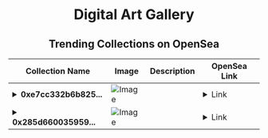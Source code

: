 <div align="center">

# Digital Art Gallery

## Trending Collections on OpenSea

| Collection Name                       | Image                                                                                     | Description                       | OpenSea Link                                                                                          |
|---------------------------------------|-------------------------------------------------------------------------------------------|-----------------------------------|--------------------------------------------------------------------------------------------------------|
| **<details><summary>0xe7cc332b6b825...</summary>0xe7cc332b6b82540f2712131acd7ca423ceaa7a5d</details>** | ![Image](https://i2.seadn.io/optimism/0x2b4af402b907327489273847f7ee3b7c9a3b1187/9ae436df9b76bc38bc7163286d56c5/509ae436df9b76bc38bc7163286d56c5.png?w=200&auto=format) |  | <details><summary>Link</summary>[0xe7cc332b6b82540f2712131acd7ca423ceaa7a5d](https://opensea.io/collection/0xe7cc332b6b82540f2712131acd7ca423ceaa7a5d)</details> |
| **<details><summary>0x285d660035959...</summary>0x285d660035959d6fdf3bca6f9729ed10855f4d8e</details>** | ![Image](https://i2.seadn.io/optimism/0x2b4af402b907327489273847f7ee3b7c9a3b1187/9ae436df9b76bc38bc7163286d56c5/509ae436df9b76bc38bc7163286d56c5.png?w=200&auto=format) |  | <details><summary>Link</summary>[0x285d660035959d6fdf3bca6f9729ed10855f4d8e](https://opensea.io/collection/0x285d660035959d6fdf3bca6f9729ed10855f4d8e)</details> |

</div>
